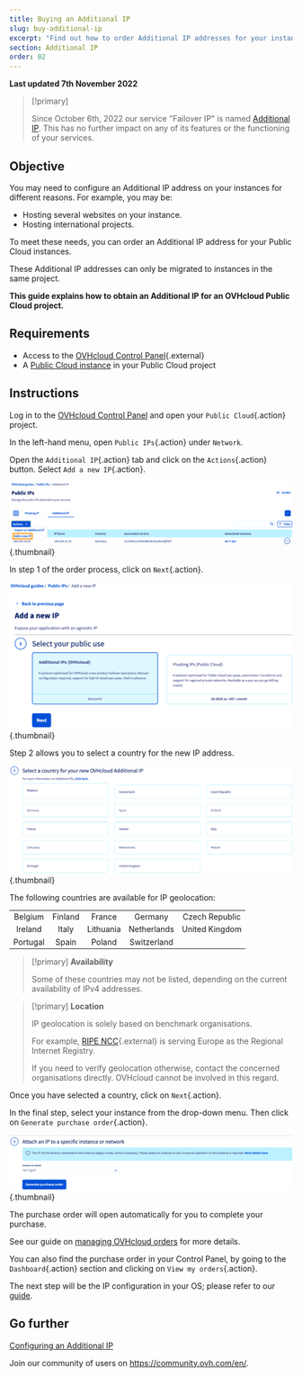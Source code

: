 ```yaml
---
title: Buying an Additional IP
slug: buy-additional-ip
excerpt: "Find out how to order Additional IP addresses for your instances"
section: Additional IP
order: 02
---
```


**Last updated 7th November 2022**

> [!primary]
>
> Since October 6th, 2022 our service "Failover IP" is named [Additional IP](https://www.ovhcloud.com/en-sg/network/additional-ip/). This has no further impact on any of its features or the functioning of your services.
>

## Objective

You may need to configure an Additional IP address on your instances for different reasons. For example, you may be:

- Hosting several websites on your instance.
- Hosting international projects.

To meet these needs, you can order an Additional IP address for your Public Cloud instances.

These Additional IP addresses can only be migrated to instances in the same project.

**This guide explains how to obtain an Additional IP for an OVHcloud Public Cloud project.**

## Requirements

- Access to the [OVHcloud Control Panel](https://ca.ovh.com/auth/?action=gotomanager&from=https://www.ovh.com/sg/&ovhSubsidiary=sg){.external}
- A [Public Cloud instance](https://docs.ovh.com/sg/en/public-cloud/public-cloud-first-steps/) in your Public Cloud project

## Instructions

Log in to the [OVHcloud Control Panel](https://ca.ovh.com/auth/?action=gotomanager&from=https://www.ovh.com/sg/&ovhSubsidiary=sg) and open your `Public Cloud`{.action} project.

In the left-hand menu, open `Public IPs`{.action} under `Network`.

Open the `Additional IP`{.action} tab and click on the `Actions`{.action} button. Select `Add a new IP`{.action}.

![Adding IP](images/buyaddIP_01.png){.thumbnail}

In step 1 of the order process, click on `Next`{.action}.

![Adding IP](images/buyaddIP_02.png){.thumbnail}

Step 2 allows you to select a country for the new IP address.

![Adding IP](images/buyaddIP_03.png){.thumbnail}

The following countries are available for IP geolocation:

|          |          |          |           |                |
|:--------:|:--------:|:--------:|:---------:|:--------------:|
| Belgium  | Finland  | France   | Germany   | Czech Republic |
| Ireland  |  Italy   | Lithuania | Netherlands | United Kingdom    |
| Portugal |  Spain   |  Poland |  Switzerland |                 |

> [!primary] **Availability**
> 
> Some of these countries may not be listed, depending on the current availability of IPv4 addresses.
> 

> [!primary] **Location**
>
> IP geolocation is solely based on benchmark organisations.
> 
> For example, [RIPE NCC](https://www.ripe.net/){.external} is serving Europe as the Regional Internet Registry.
>
> If you need to verify geolocation otherwise, contact the concerned organisations directly. OVHcloud cannot be involved in this regard.

Once you have selected a country, click on `Next`{.action}.

In the final step, select your instance from the drop-down menu. Then click on `Generate purchase order`{.action}.

![Adding IP](images/buyaddIP_04.png){.thumbnail}

The purchase order will open automatically for you to complete your purchase.

See our guide on [managing OVHcloud orders](https://docs.ovh.com/sg/en/billing/managing-ovh-orders/) for more details.

You can also find the purchase order in your Control Panel, by going to the `Dashboard`{.action} section and clicking on `View my orders`{.action}.

The next step will be the IP configuration in your OS; please refer to our [guide](https://docs.ovh.com/sg/en/publiccloud/network-services/configure-additional-ip/).

## Go further

[Configuring an Additional IP](https://docs.ovh.com/sg/en/publiccloud/network-services/configure-additional-ip/)

Join our community of users on <https://community.ovh.com/en/>.
